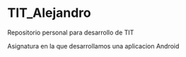 TIT_Alejandro
=============

Repositorio personal para desarrollo de TIT

Asignatura en la que desarrollamos una aplicacion Android
